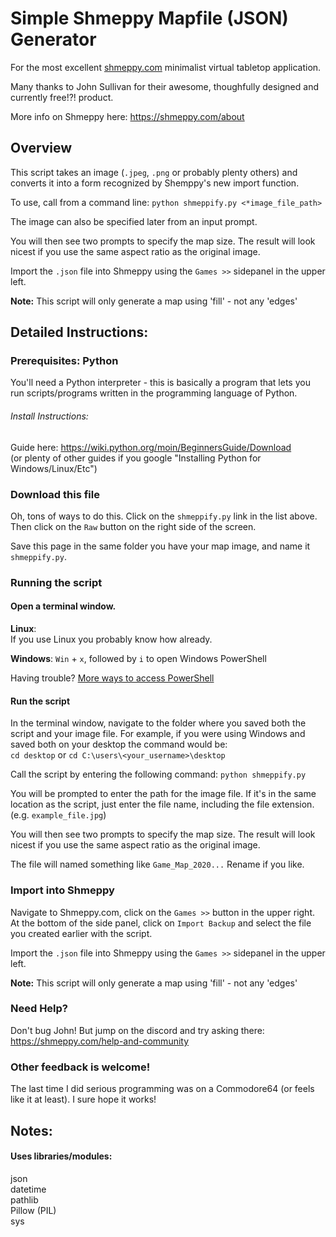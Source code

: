 
# **Simple Shmeppy Mapfile (JSON) Generator**

For the most excellent [shmeppy.com](https://shmeppy.com/) minimalist virtual tabletop application.

Many thanks to John Sullivan for their awesome, thoughfully designed and currently free!?! product.

More info on Shmeppy here: https://shmeppy.com/about

## **Overview**
This script takes an image (`.jpeg`, `.png` or probably plenty others) and converts it into a form recognized by Shemppy's new import function.

To use, call from a command line:
`python shmeppify.py <*image_file_path>`

The image can also be specified later from an input prompt.

You will then see two prompts to specify the map size. The result will look nicest if you use the same aspect ratio as the original image.

Import the `.json` file into Shmeppy using the `Games >>` sidepanel in the upper left.

**Note:** This script will only generate a map using 'fill' - not any 'edges'

## **Detailed Instructions:**

### Prerequisites: Python
You'll need a Python interpreter - this is basically a program that lets you run scripts/programs written in the programming language of Python.

###### Install Instructions:
Guide here:  https://wiki.python.org/moin/BeginnersGuide/Download  
(or plenty of other guides if you google "Installing Python for Windows/Linux/Etc")

### **Download this file**
Oh, tons of ways to do this. Click on the `shmeppify.py` link in the list above. Then click on the `Raw` button on the right side of the screen.

Save this page in the same folder you have your map image, and name it `shmeppify.py`.

### **Running the script**

#### Open a terminal window.

**Linux**:  
If you use Linux you probably know how already.

 **Windows**:
 `Win` + `x`, followed by `i` to open Windows PowerShell

 Having trouble? [More ways to access PowerShell](https://www.tenforums.com/tutorials/25581-open-windows-powershell-windows-10-a.html)

#### Run the script
In the terminal window, navigate to the folder where you saved both the script and your image file. For example, if you were using Windows and saved both on your desktop the command would be:   
`cd desktop` or `cd C:\users\<your_username>\desktop`

Call the script by entering the following command:
`python shmeppify.py`

You will be prompted to enter the path for the image file. If it's in the same location as the script, just enter the file name, including the file extension. (e.g. `example_file.jpg`)

You will then see two prompts to specify the map size. The result will look nicest if you use the same aspect ratio as the original image.

The file will named something like `Game_Map_2020...` Rename if you like.

### Import into Shmeppy  
Navigate to Shmeppy.com, click on the `Games >>` button in the upper right. At the bottom of the side panel, click on `Import Backup` and select the file you created earlier with the script.

Import the `.json` file into Shmeppy using the `Games >>` sidepanel in the upper left.

**Note:** This script will only generate a map using 'fill' - not any 'edges'

### **Need Help?**
Don't bug John! But jump on the discord and try asking there:
https://shmeppy.com/help-and-community

### **Other feedback is welcome!**
The last time I did serious programming was on a Commodore64 (or feels like it at least). I sure hope it works!

## **Notes:**
#### Uses libraries/modules:  
json  
datetime  
pathlib  
Pillow (PIL)  
sys  
